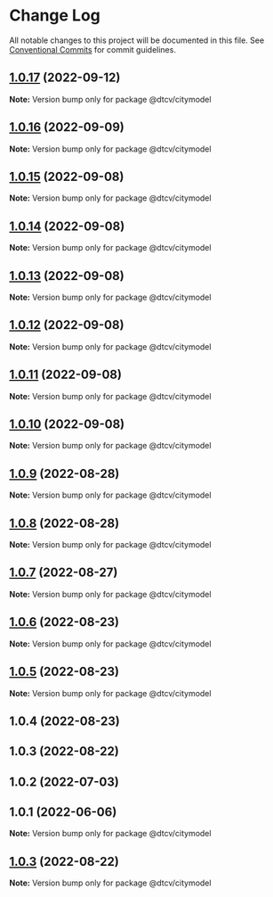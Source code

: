 # Change Log

All notable changes to this project will be documented in this file.
See [Conventional Commits](https://conventionalcommits.org) for commit guidelines.

## [1.0.17](https://github.com/paramountric/digitaltwincityviewer/compare/@dtcv/citymodel@1.0.16...@dtcv/citymodel@1.0.17) (2022-09-12)

**Note:** Version bump only for package @dtcv/citymodel





## [1.0.16](https://github.com/paramountric/digitaltwincityviewer/compare/@dtcv/citymodel@1.0.15...@dtcv/citymodel@1.0.16) (2022-09-09)

**Note:** Version bump only for package @dtcv/citymodel





## [1.0.15](https://github.com/paramountric/digitaltwincityviewer/compare/@dtcv/citymodel@1.0.14...@dtcv/citymodel@1.0.15) (2022-09-08)

**Note:** Version bump only for package @dtcv/citymodel





## [1.0.14](https://github.com/paramountric/digitaltwincityviewer/compare/@dtcv/citymodel@1.0.13...@dtcv/citymodel@1.0.14) (2022-09-08)

**Note:** Version bump only for package @dtcv/citymodel





## [1.0.13](https://github.com/paramountric/digitaltwincityviewer/compare/@dtcv/citymodel@1.0.12...@dtcv/citymodel@1.0.13) (2022-09-08)

**Note:** Version bump only for package @dtcv/citymodel





## [1.0.12](https://github.com/paramountric/digitaltwincityviewer/compare/@dtcv/citymodel@1.0.11...@dtcv/citymodel@1.0.12) (2022-09-08)

**Note:** Version bump only for package @dtcv/citymodel





## [1.0.11](https://github.com/paramountric/digitaltwincityviewer/compare/@dtcv/citymodel@1.0.10...@dtcv/citymodel@1.0.11) (2022-09-08)

**Note:** Version bump only for package @dtcv/citymodel





## [1.0.10](https://github.com/paramountric/digitaltwincityviewer/compare/@dtcv/citymodel@1.0.9...@dtcv/citymodel@1.0.10) (2022-09-08)

**Note:** Version bump only for package @dtcv/citymodel





## [1.0.9](https://github.com/paramountric/digitaltwincityviewer/compare/@dtcv/citymodel@1.0.8...@dtcv/citymodel@1.0.9) (2022-08-28)

**Note:** Version bump only for package @dtcv/citymodel





## [1.0.8](https://github.com/paramountric/digitaltwincityviewer/compare/@dtcv/citymodel@1.0.7...@dtcv/citymodel@1.0.8) (2022-08-28)

**Note:** Version bump only for package @dtcv/citymodel





## [1.0.7](https://github.com/paramountric/digitaltwincityviewer/compare/@dtcv/citymodel@1.0.6...@dtcv/citymodel@1.0.7) (2022-08-27)

**Note:** Version bump only for package @dtcv/citymodel





## [1.0.6](https://github.com/paramountric/digitaltwincityviewer/compare/@dtcv/citymodel@1.0.5...@dtcv/citymodel@1.0.6) (2022-08-23)

**Note:** Version bump only for package @dtcv/citymodel





## [1.0.5](https://github.com/paramountric/digitaltwincityviewer/compare/@dtcv/citymodel@1.0.4...@dtcv/citymodel@1.0.5) (2022-08-23)

**Note:** Version bump only for package @dtcv/citymodel





## 1.0.4 (2022-08-23)



## 1.0.3 (2022-08-22)



## 1.0.2 (2022-07-03)



## 1.0.1 (2022-06-06)

**Note:** Version bump only for package @dtcv/citymodel





## [1.0.3](https://github.com/paramountric/digitaltwincityviewer/compare/v1.0.2...v1.0.3) (2022-08-22)

**Note:** Version bump only for package @dtcv/citymodel
